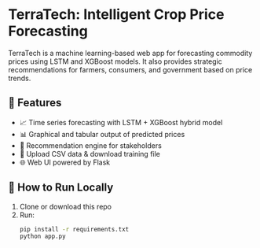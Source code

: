 # TerraTech: Intelligent Crop Price Forecasting

TerraTech is a machine learning-based web app for forecasting commodity prices using LSTM and XGBoost models. It also provides strategic recommendations for farmers, consumers, and government based on price trends.

## 🚀 Features

- 📈 Time series forecasting with LSTM + XGBoost hybrid model
- 📊 Graphical and tabular output of predicted prices
- 🧠 Recommendation engine for stakeholders
- 📂 Upload CSV data & download training file
- 🌐 Web UI powered by Flask

## 🔧 How to Run Locally

1. Clone or download this repo
2. Run:
   ```bash
   pip install -r requirements.txt
   python app.py
